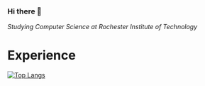 ### Hi there 👋

_Studying Computer Science at Rochester Institute of Technology_

<!--
**Marinara-Sauce/Marinara-Sauce** is a ✨ _special_ ✨ repository because its `README.md` (this file) appears on your GitHub profile.

Here are some ideas to get you started:

- 🔭 I’m currently working on ...
- 🌱 I’m currently learning ...
- 👯 I’m looking to collaborate on ...
- 🤔 I’m looking for help with ...
- 💬 Ask me about ...
- 📫 How to reach me: ...
- 😄 Pronouns: ...
- ⚡ Fun fact: ...
-->

# Experience
[![Top Langs](https://github-readme-stats.vercel.app/api/top-langs/?username=Marinara-Sauce&hide_progress=false&layout=compact)](https://github.com/Marinara-Sauce/github-readme-stats)


